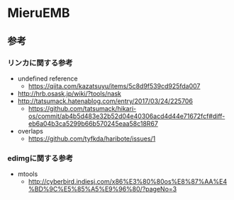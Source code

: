 # MieruEMB

## 参考
### リンカに関する参考
- undefined reference
	- https://qiita.com/kazatsuyu/items/5c8d9f539cd925fda007
- http://hrb.osask.jp/wiki/?tools/nask
- http://tatsumack.hatenablog.com/entry/2017/03/24/225706
	- https://github.com/tatsumack/hikari-os/commit/ab4b5d483e32b52d04e40306acd4d44e71672fcf#diff-eb6a04b3ca5299b66b570245eaa58c18R67
- overlaps
	- https://github.com/tyfkda/haribote/issues/1 
### edimgに関する参考
- mtools
	- http://cyberbird.indiesj.com/x86%E3%80%80os%E8%87%AA%E4%BD%9C%E5%85%A5%E9%96%80/?pageNo=3

